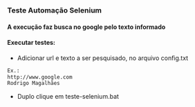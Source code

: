 ### Teste Automação Selenium

#### A execução faz busca no google pelo texto informado

#### Executar testes:

- Adicionar url e texto a ser pesquisado, no arquivo config.txt
```sh
Ex.:
http://www.google.com
Rodrigo Magalhães
```
- Duplo clique em teste-selenium.bat
